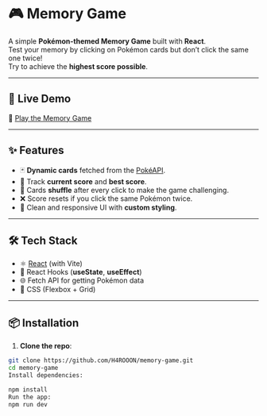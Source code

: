 # 🎮 Memory Game

A simple **Pokémon-themed Memory Game** built with **React**.  
Test your memory by clicking on Pokémon cards but don’t click the same one twice!  
Try to achieve the **highest score possible**.

---

## 🚀 Live Demo

🔗 [Play the Memory Game](https://haroon-memory-game.netlify.app/)

---

## ✨ Features

- 🃏 **Dynamic cards** fetched from the [PokéAPI](https://pokeapi.co/).
- 🎯 Track **current score** and **best score**.
- 🔀 Cards **shuffle** after every click to make the game challenging.
- ❌ Score resets if you click the same Pokémon twice.
- 🎨 Clean and responsive UI with **custom styling**.

---

## 🛠️ Tech Stack

- ⚛️ [React](https://react.dev/) (with Vite)
- 🔄 React Hooks (**useState**, **useEffect**)
- 🌐 Fetch API for getting Pokémon data
- 🎨 CSS (Flexbox + Grid)

---

## 📦 Installation

1. **Clone the repo**:

```bash
git clone https://github.com/H4ROOON/memory-game.git
cd memory-game
Install dependencies:

npm install
Run the app:
npm run dev
```
